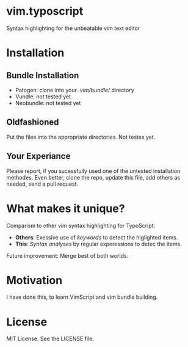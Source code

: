 vim.typoscript
==============

Syntax highlighting for the unbeatable vim text editor

Installation
============

Bundle Installation
-------------------

* Patogen: clone into your *.vim/bundle/* directory
* Vundle: not tested yet
* Neobundle: not tested yet

Oldfashioned
------------

Put the files into the appropriate directories. Not testes yet.

Your Experiance
---------------

Please report, if you sucessfully used one of the untested installation methodes.
Even better, clone the repo, update this file, add others as needed, send a pull request.

What makes it unique?
=====================

Comparism to other vim syntax highlighting for TypoScript:

 * **Others**: Exessive use of *keywords* to detect the higlighted items.
 * **This**: *Syntax analyses* by regular experessions to detec the items.

Future improvement: Merge best of both worlds.

Motivation
==========

I have done this, to learn VimScript and vim bundle building.

License
=======

MIT License. See the LICENSE file.

